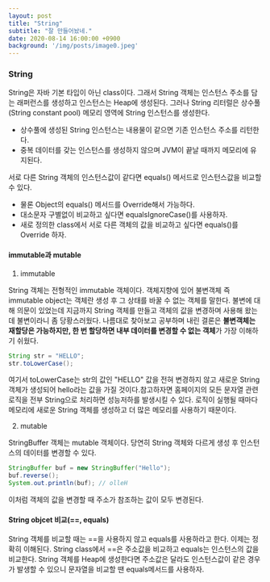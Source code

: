 ```yaml
---
layout: post
title: "String"
subtitle: "잘 만들어놨네."
date: 2020-08-14 16:00:00 +0900
background: '/img/posts/image0.jpeg'
---
```

### String

String은 자바 기본 타입이 아닌 class이다. 그래서 String 객체는 인스턴스 주소를 담는 래퍼런스를 생성하고 인스턴스는 Heap에 생성된다.  그러나 String 리터럴은 상수풀(String constant pool) 메모리 영역에 String 인스턴스를 생성한다.

- 상수풀에 생성된 String 인스턴스는 내용물이 같으면 기존 인스턴스 주소를 리턴한다.
- 중복 데이터를 갖는 인스턴스를 생성하지 않으며 JVM이 끝날 때까지 메모리에 유지된다.

서로 다른 String 객체의 인스턴스값이 같다면 equals() 메서드로 인스턴스값을 비교할 수 있다.

- 물론 Object의 equals() 메서드를 Override해서 가능하다.
- 대소문자 구별없이 비교하고 싶다면 equalsIgnoreCase()를 사용하자.
- 새로 정의한 class에서 서로 다른 객체의 값을 비교하고 싶다면 equals()를 Override 하자.

#### immutable과 mutable

1. immutable

String 객체는 전형적인 immutable 객체이다. 객체지향에 있어 불변객체 즉 immutable object는 객체란 생성 후 그 상태를 바꿀 수 없는 객체를 말한다. 불변에 대해 의문이 있었는데 지금까지 String 객체를 만들고 객체의 값을 변경하며 사용해 왔는데 불변이라니 좀 당황스러웠다. 나름대로 찾아보고 공부하며 내린 결론은 **불변객체는 재할당은 가능하지만, 한 번 할당하면 내부 데이터를 변경할 수 없는 객체**가 가장 이해하기 쉬웠다.

```java
String str = "HELLO";
str.toLowerCase();
```

여기서 toLowerCase는 str의 값인 "HELLO" 값을 전혀 변경하지 않고 새로운 String객체가 생성되어 hello라는 값을 가질 것이다.참고하자면 홈페이지의 모든 문자열 관련 로직을 전부 String으로 처리하면 성능저하를 발생시킬 수 있다. 로직이 실행될 때마다 메모리에 새로운 String 객체를 생성하고 더 많은 메모리를 사용하기 때문이다.

2. mutable

StringBuffer 객체는 mutable 객체이다. 당연히 String 객체와 다르게 생성 후 인스턴스의 데이터를 변경할 수 있다. 

```java
StringBuffer buf = new StringBuffer("Hello");
buf.reverse();
System.out.println(buf); // olleH
```

이처럼 객체의 값을 변경할 때 주소가 참조하는 값이 모두 변경된다.

#### String objcet 비교(==, equals)

String 객체를 비교할 때는 ==을 사용하지 않고 equals를 사용하라고 한다. 이제는 정확히 이해된다. String class에서 ==은 주소값을 비교하고 equals는 인스턴스의 값을 비교한다. String 객체를 Heap에 생성한다면 주소값은 달라도 인스턴스값이 같은 경우가 발생할 수 있으니 문자열을 비교할 땐 equals메서드를 사용하자.